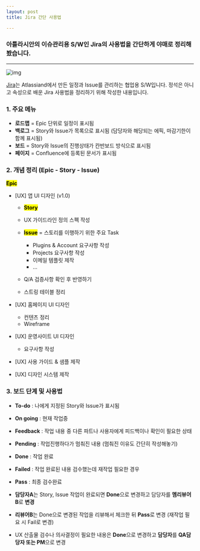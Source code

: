 ```yaml
---
layout: post
title: Jira 간단 사용법

---
```


### 아틀라시안의 이슈관리용 S/W인 Jira의 사용법을 간단하게 야매로 정리해봤습니다.

<hr/>

![img](https://kimtoma.github.io/media/2020/03/image.png)

[Jira](https://www.atlassian.com/software/jira)는 Atlassiand에서 만든 일정과 Issue를 관리하는 협업용 S/W입니다. 정석은 아니고 속성으로 배운 Jira 사용법을 정리하기 위해 작성한 내용입니다.



### 1. 주요 메뉴

- **로드맵** = Epic 단위로 일정이 표시됨
- **백로그** = Story와 Issue가 목록으로 표시됨 (담당자와 해당되는 에픽, 마감기한이 함께 표시됨)
- **보드** = Story와 Issue의 진행상태가 칸반보드 방식으로 표시됨
- **페이지** = Confluence에 등록된 문서가 표시됨



### 2. 개념 정리 (Epic - Story - Issue)

<mark>**Epic**</mark>

- [UX] 앱 UI 디자인 (v1.0)

  - <mark>**Story**</mark>

  - UX 가이드라인 정의 스펙 작성
  - <mark>**Issue**</mark> = 스토리를 이행하기 위한 주요 Task 
    - Plugins & Account 요구사항 작성
    - Projects 요구사항 작성
    - 이메일 템플릿 제작
    - …
  - Q/A 검증사항 확인 후 반영하기
  - 스트링 테이블 정리

- [UX] 홈페이지 UI 디자인

  - 컨텐츠 정리
  - Wireframe

- [UX] 운영사이트 UI 디자인

  - 요구사항 작성

- [UX] 사용 가이드 & 샘플 제작

- [UX] 디자인 시스템 제작



### 3. 보드 단계 및 사용법

- **To-do** : 나에게 지정된 Story와 Issue가 표시됨
- **On going** : 현재 작업중
- **Feedback** : 작업 내용 중 다른 파트나 사용자에게 피드백이나 확인이 필요한 상태
- **Pending** : 작업진행하다가 멈춰진 내용 (멈춰진 이유도 간단히 작성해놓기)
- **Done** : 작업 완료
- **Failed** : 작업 완료된 내용 검수했는데 재작업 필요한 경우
- **Pass** : 최종 검수완료



- **담당자A**는 Story, Issue 작업이 완료되면 **Done**으로 변경하고 담당자를 **멤리뷰어B**로 **변경**
- **리뷰어B**는 Done으로 변경된 작업을 리뷰해서 체크한 뒤 **Pass**로 변경 (재작업 필요 시 Fail로 변경)
- UX 산출물 검수나 의사결정이 필요한 내용은 **Done**으로 변경하고 **담당자**를 **QA담당자 또는 PM**으로 변경